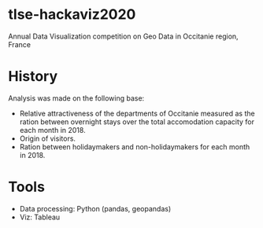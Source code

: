 # tlse-hackaviz2020
Annual Data Visualization competition on Geo Data in Occitanie region, France

# History
Analysis was made on the following base:
- Relative attractiveness of the departments of Occitanie measured as the ration between overnight stays over the total accomodation capacity for each month in 2018.
- Origin of visitors.
- Ration between holidaymakers and non-holidaymakers for each month in 2018.

# Tools
- Data processing: Python (pandas, geopandas) 
- Viz: Tableau
